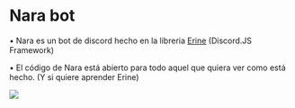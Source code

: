 # Nara bot

• Nara es un bot de discord hecho en la libreria [Erine](https://www.npmjs.com/package/erine) (Discord.JS Framework)

• El código de Nara está abierto para todo aquel que quiera ver como está hecho. (Y si quiere aprender Erine)

<img src="https://cdn.discordapp.com/attachments/1070227243382620200/1094830285629181972/image.png">
